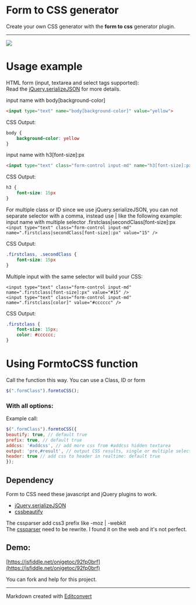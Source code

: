 # Form to CSS generator

Create your own CSS generator with the **form to css** generator plugin.

* * *

![](https://raw.githubusercontent.com/onigetoc/Form-To-CSS---jQuery-Plugin-form-to-CSS-generator/master/screenshot1.png)  

# Usage example

HTML form (input, textarea and select tags supported):  
Read the [jQuery.serializeJSON](https://github.com/marioizquierdo/jquery.serializeJSON) for more details.   

input name with body[background-color]
```html
<input type="text" name="body[background-color]" value="yellow">
```

CSS Output:

```css
body {
    background-color: yellow
}
```

input name with h3[font-size]:px
```html
<input type="text" class="form-control input-md" name="h3[font-size]:px" value="15" />
```

CSS Output:

```css
h3 {
    font-size: 15px
}
```

For multiple class or ID since we use jQuery.serializeJSON, you can not separate selector with a comma, instead use | like the following example: input name with multiple selector .firstclass|secondClass[font-size]:px
```<input type="text" class="form-control input-md" name=".firstclass|secondClass[font-size]:px" value="15" />```

CSS Output:

```css
.firstclass, .secondClass {
    font-size: 15px
}
```


Multiple input with the same selector will build your CSS:
```
<input type="text" class="form-control input-md" name=".firstclass[font-size]:px" value="#15" />
<input type="text" class="form-control input-md" name=".firstclass[color]" value="#cccccc" /> 
``` 

CSS Output:

```css
.firstclass {
    font-size: 15px;
    color: #cccccc;
}
```

# Using FormtoCSS function

Call the function this way. You can use a Class, ID or form

```javascript 
$(".formClass").formtoCSS();
```

### With all options:

Example call:

```javascript
$(".formClass").formtoCSS({  
beautify: true, // default true  
prefix: true, // default true  
addcss: '#addcss', // add more css from #addcss hidden textarea  
output: 'pre,#result', // output CSS results, single or multiple selector(s)  
header: true // add css to header in realtime: default true  
});
```


## Dependency

Form to CSS need these javascript and jQuery plugins to work.

*   [jQuery.serializeJSON](https://github.com/marioizquierdo/jquery.serializeJSON)
*   [cssbeautify](https://github.com/senchalabs/cssbeautify)

The cssparser add css3 prefix like -moz | -webkit  
The [cssparser](https://github.com/onigetoc/Form-To-CSS---jQuery-Plugin-form-to-CSS-generator/blob/master/js/cssParser.js) need to be rewrite. I found it on the web and it's not perfect.

## Demo:

[https://jsfiddle.net/onigetoc/92fp0brf](https://jsfiddle.net/onigetoc/92fp0brf)

You can fork and help for this project.  

* * *

Markdown created with [Editconvert](http://editconvert.com/)
